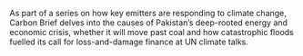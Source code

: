 <p class="stand-first">
As part of a series on how key emitters are responding to climate change, Carbon Brief delves into the causes of Pakistan’s deep-rooted energy and economic crisis, whether it will move past coal and how catastrophic floods fuelled its call for loss-and-damage finance at UN climate talks.
</p>